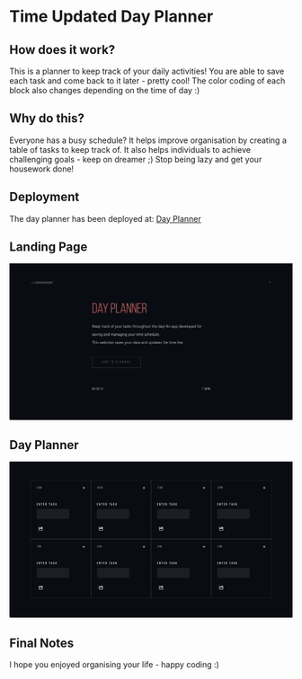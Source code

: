 # Time Updated Day Planner

## How does it work?

This is a planner to keep track of your daily activities! You are able to save each task and come back to it later - pretty cool! The color coding of each block also changes depending on the time of day :)

## Why do this?

Everyone has a busy schedule? It helps improve organisation by creating a table of tasks to keep track of. It also helps individuals to achieve challenging goals - keep on dreamer ;) Stop being lazy and get your housework done!


## Deployment

The day planner has been deployed at:
[Day Planner](https://punkinut.github.io/day-planner/)

## Landing Page

![Landing Page](./assets/images/landing-page.png)

## Day Planner

![Day Planner](./assets/images/planner.png)

## Final Notes
I hope you enjoyed organising your life - happy coding :)

